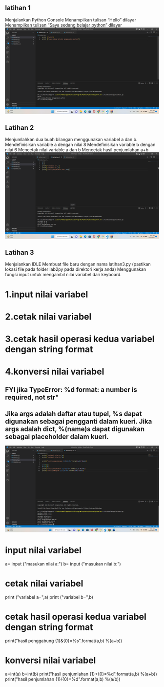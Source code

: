 ## latihan 1 
Menjalankan Python Console
Menampilkan tulisan “Hello” dilayar
Menampilkan tulisan “Saya sedang belajar python” dilayar
![gambar1.png](Screenshot/1.png)

## Latihan 2
Menjumlahkan dua buah bilangan menggunakan variabel a dan b.
Mendefinisikan variable a dengan nilai 8
Mendefinisikan variable b dengan nilai 6
Mencetak nilai variable a dan b
Mencetak hasil penjumlahan a+b
![gambar2.png](Screenshot/2.png)

## Latihan 3
 Menjalankan IDLE
 Membuat file baru dengan nama latihan3.py (pastikan lokasi file
 pada folder lab2py pada direktori kerja anda)
 Menggunakan fungsi input untuk mengambil nilai variabel dari
 keyboard.
 # 1.input nilai variabel
 # 2.cetak nilai variabel
 # 3.cetak hasil operasi kedua variabel dengan string format
 # 4.konversi nilai variabel 
## FYI jika TypeError: %d format: a number is required, not str"
## Jika args adalah daftar atau tupel, %s dapat digunakan sebagai pengganti dalam kueri. Jika args adalah dict, %(name)s dapat digunakan sebagai placeholder dalam kueri.

![gambar3.png](Screenshot/3.png)
# input nilai variabel
a= input ("masukan nilai a:")
b= input ("masukan nilai b:")

# cetak nilai variabel
print ("variabel a=",a)
print ("variabel b=",b)

# cetak hasil operasi kedua variabel dengan string format
print("hasil penggabung {1}&{0}=%s".format(a,b) %(a+b))

# konversi nilai variabel
a=int(a)
b=int(b)
print("hasil penjumlahan {1}+{0}=%d".format(a,b) %(a+b))
print("hasil penjumlahan {1}/{0}=%d".format(a,b) %(a/b))